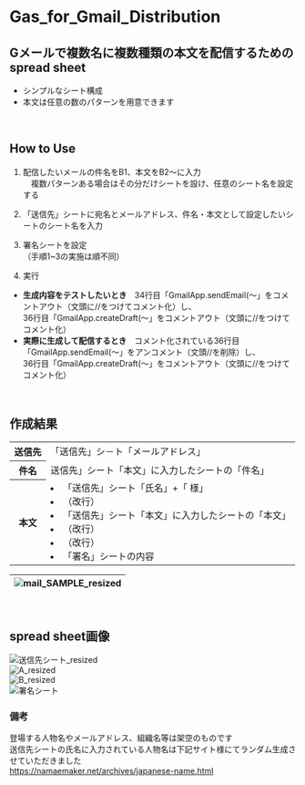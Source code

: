 # Gas_for_Gmail_Distribution
## Gメールで複数名に複数種類の本文を配信するためのspread sheet
 - シンプルなシート構成  
 - 本文は任意の数のパターンを用意できます  
<br>

## How to Use  
1. 配信したいメールの件名をB1、本文をB2～に入力  
　複数パターンある場合はその分だけシートを設け、任意のシート名を設定する  
2. 「送信先」シートに宛名とメールアドレス、件名・本文として設定したいシートのシート名を入力
3. 署名シートを設定  
（手順1~3の実施は順不同）
  
4. 実行  
  - __生成内容をテストしたいとき__　34行目「GmailApp.sendEmail(～」をコメントアウト（文頭に//をつけてコメント化）し、  
   36行目「GmailApp.createDraft(～」をコメントアウト（文頭に//をつけてコメント化）  
  - __実際に生成して配信するとき__　コメント化されている36行目「GmailApp.sendEmail(～」をアンコメント（文頭//を削除）し、  
   36行目「GmailApp.createDraft(～」をコメントアウト（文頭に//をつけてコメント化）  
<br>   

## 作成結果 
<table>
 <tr><th>送信先</th><td>「送信先」シ－ト「メールアドレス」</td></tr>
 <tr><th>件名</th><td>送信先」シート「本文」に入力したシートの「件名」</td></tr>
 <tr>
  <th>本文</th>
  <td>
   <li>「送信先」シート「氏名」+「 様」</li>
   <li>（改行）</li>
   <li>「送信先」シート「本文」に入力したシートの「本文」</li>
   <li>（改行）</li>
   <li>（改行）</li>
   <li>「署名」シートの内容</li>
  </td>
 </tr>
</table> 

|![mail_SAMPLE_resized](https://user-images.githubusercontent.com/97077671/235079292-dfbdea48-fa03-4574-8fd8-eab80ea090c1.png)|  
|:--|
<br>

## spread sheet画像 
![送信先シート_resized](https://user-images.githubusercontent.com/97077671/235069774-ec89996c-d95d-4b38-a4cf-51b129238658.png)  
![A_resized](https://user-images.githubusercontent.com/97077671/235069782-919b037c-abc6-4737-86bd-addf3ecf66f2.png)  
![B_resized](https://user-images.githubusercontent.com/97077671/235069785-de09c6f5-e8a2-4804-b171-e23cc2f98b80.png)  
![署名シート](https://user-images.githubusercontent.com/97077671/235069797-09d5a8e2-19d9-4292-b694-cc2cdea4e4ab.png)  

### 備考
登場する人物名やメールアドレス、組織名等は架空のものです  
送信先シートの氏名に入力されている人物名は下記サイト様にてランダム生成させていただきました  
https://namaemaker.net/archives/japanese-name.html
